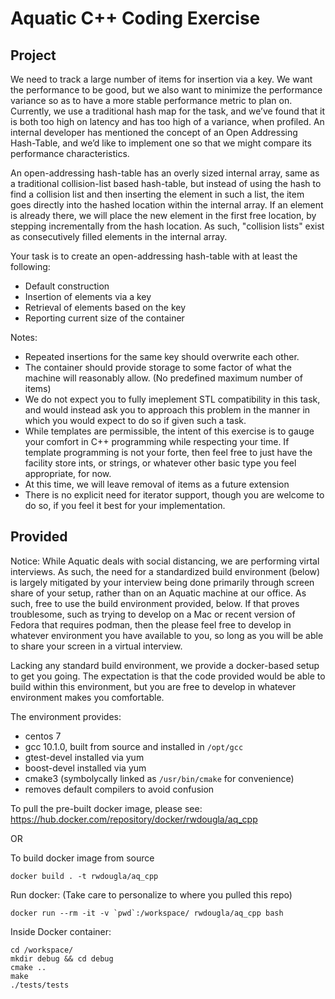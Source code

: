 # Aquatic C++ Coding Exercise

## Project

We need to track a large number of items for insertion via a key. We want the performance to be good, but we also want to minimize the performance variance so as to have a more stable performance metric to plan on. Currently, we use a traditional hash map for the task, and we’ve found that it is both too high on latency and has too high of a variance, when profiled. An internal developer has mentioned the concept of an Open Addressing Hash-Table, and we’d like to implement one so that we might compare its performance characteristics.

An open-addressing hash-table has an overly sized internal array, same as a traditional collision-list based hash-table, but instead of using the hash to find a collision list and then inserting the element in such a list, the item goes directly into the hashed location within the internal array. If an element is already there, we will place the new element in the first free location, by stepping incrementally from the hash location. As such, "collision lists" exist as consecutively filled elements in the internal array.

Your task is to create an open-addressing hash-table with at least the following:

* Default construction
* Insertion of elements via a key
* Retrieval of elements based on the key
* Reporting current size of the container

Notes:

* Repeated insertions for the same key should overwrite each other.
* The container should provide storage to some factor of what the machine will reasonably allow. (No predefined maximum number of items)
* We do not expect you to fully imeplement STL compatibility in this task, and would instead ask you to approach this problem in the manner in which you would expect to do so if given such a task.
* While templates are permissible, the intent of this exercise is to gauge your comfort in C++ programming while respecting your time. If template programming is not your forte, then feel free to just have the facility store ints, or strings, or whatever other basic type you feel appropriate, for now.
* At this time, we will leave removal of items as a future extension
* There is no explicit need for iterator support, though you are welcome to do so, if you feel it best for your implementation.


## Provided

Notice: While Aquatic deals with social distancing, we are performing virtal interviews. As such, the need for a standardized build environment (below) is largely mitigated by your interview being done primarily through screen share of your setup, rather than on an Aquatic machine at our office. As such, free to use the build environment provided, below. If that proves troublesome, such as trying to develop on a Mac or recent version of Fedora that requires podman, then the please feel free to develop in whatever environment you have available to you, so long as you will be able to share your screen in a virtual interview.

Lacking any standard build environment, we provide a docker-based setup to get you going. The expectation is that the code provided would be able to build within this environment, but you are free to develop in whatever environment makes you comfortable.

The environment provides:

* centos 7
* gcc 10.1.0, built from source and installed in `/opt/gcc`
* gtest-devel installed via yum
* boost-devel installed via yum
* cmake3 (symbolycally linked as `/usr/bin/cmake` for convenience)
* removes default compilers to avoid confusion

To pull the pre-built docker image, please see: https://hub.docker.com/repository/docker/rwdougla/aq_cpp

OR

To build docker image from source

`docker build . -t rwdougla/aq_cpp`

Run docker: (Take care to personalize to where you pulled this repo)

``docker run --rm -it -v `pwd`:/workspace/ rwdougla/aq_cpp bash``

Inside Docker container:

```
cd /workspace/
mkdir debug && cd debug
cmake ..
make
./tests/tests
```
